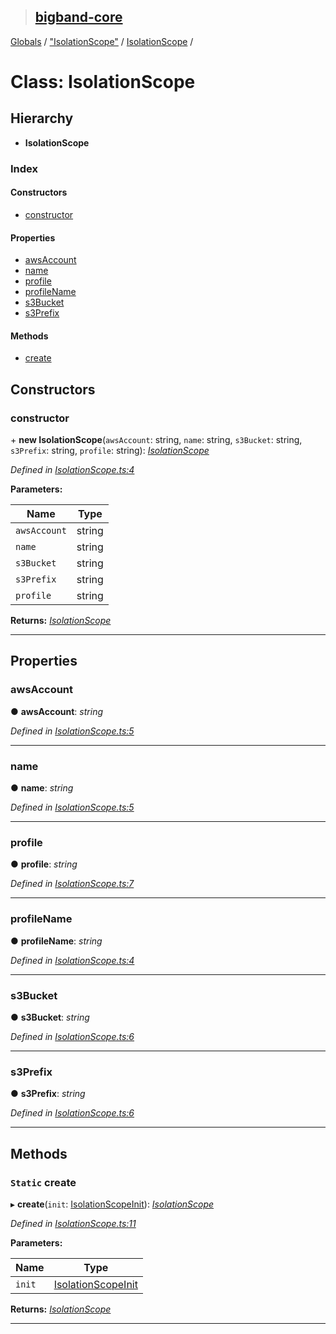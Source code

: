 > ## [bigband-core](../README.md)

[Globals](../globals.md) / ["IsolationScope"](../modules/_isolationscope_.md) / [IsolationScope](_isolationscope_.isolationscope.md) /

# Class: IsolationScope

## Hierarchy

* **IsolationScope**

### Index

#### Constructors

* [constructor](_isolationscope_.isolationscope.md#constructor)

#### Properties

* [awsAccount](_isolationscope_.isolationscope.md#awsaccount)
* [name](_isolationscope_.isolationscope.md#name)
* [profile](_isolationscope_.isolationscope.md#profile)
* [profileName](_isolationscope_.isolationscope.md#profilename)
* [s3Bucket](_isolationscope_.isolationscope.md#s3bucket)
* [s3Prefix](_isolationscope_.isolationscope.md#s3prefix)

#### Methods

* [create](_isolationscope_.isolationscope.md#static-create)

## Constructors

###  constructor

\+ **new IsolationScope**(`awsAccount`: string, `name`: string, `s3Bucket`: string, `s3Prefix`: string, `profile`: string): *[IsolationScope](_isolationscope_.isolationscope.md)*

*Defined in [IsolationScope.ts:4](https://github.com/imaman/bigband/blob/1dee7b5/packages/core/src/IsolationScope.ts#L4)*

**Parameters:**

Name | Type |
------ | ------ |
`awsAccount` | string |
`name` | string |
`s3Bucket` | string |
`s3Prefix` | string |
`profile` | string |

**Returns:** *[IsolationScope](_isolationscope_.isolationscope.md)*

___

## Properties

###  awsAccount

● **awsAccount**: *string*

*Defined in [IsolationScope.ts:5](https://github.com/imaman/bigband/blob/1dee7b5/packages/core/src/IsolationScope.ts#L5)*

___

###  name

● **name**: *string*

*Defined in [IsolationScope.ts:5](https://github.com/imaman/bigband/blob/1dee7b5/packages/core/src/IsolationScope.ts#L5)*

___

###  profile

● **profile**: *string*

*Defined in [IsolationScope.ts:7](https://github.com/imaman/bigband/blob/1dee7b5/packages/core/src/IsolationScope.ts#L7)*

___

###  profileName

● **profileName**: *string*

*Defined in [IsolationScope.ts:4](https://github.com/imaman/bigband/blob/1dee7b5/packages/core/src/IsolationScope.ts#L4)*

___

###  s3Bucket

● **s3Bucket**: *string*

*Defined in [IsolationScope.ts:6](https://github.com/imaman/bigband/blob/1dee7b5/packages/core/src/IsolationScope.ts#L6)*

___

###  s3Prefix

● **s3Prefix**: *string*

*Defined in [IsolationScope.ts:6](https://github.com/imaman/bigband/blob/1dee7b5/packages/core/src/IsolationScope.ts#L6)*

___

## Methods

### `Static` create

▸ **create**(`init`: [IsolationScopeInit](../interfaces/_isolationscope_.isolationscopeinit.md)): *[IsolationScope](_isolationscope_.isolationscope.md)*

*Defined in [IsolationScope.ts:11](https://github.com/imaman/bigband/blob/1dee7b5/packages/core/src/IsolationScope.ts#L11)*

**Parameters:**

Name | Type |
------ | ------ |
`init` | [IsolationScopeInit](../interfaces/_isolationscope_.isolationscopeinit.md) |

**Returns:** *[IsolationScope](_isolationscope_.isolationscope.md)*

___